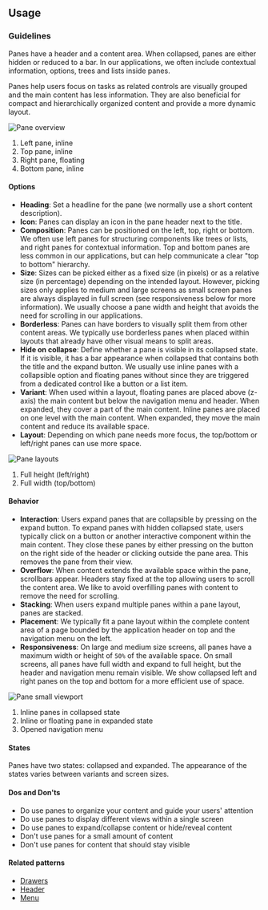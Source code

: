 ## Usage
### Guidelines

Panes have a header and a content area. When collapsed, panes are either hidden or reduced to a bar. In our applications, we often include contextual information, options, trees and lists inside panes.

Panes help users focus on tasks as related controls are visually grouped and the main content has less information. They are also beneficial for compact and hierarchically organized content and provide a more dynamic layout.

![Pane overview](https://www.figma.com/design/wEptRgAezDU1z80Cn3eZ0o/iX-Pattern-Illustrations?type=design&node-id=1680-22044&mode=design&t=iP7h44Wf17P209P7-4)

1. Left pane, inline
2. Top pane, inline
3. Right pane, floating
4. Bottom pane, inline

#### Options

- **Heading**: Set a headline for the pane (we normally use a short content description).
- **Icon**: Panes can display an icon in the pane header next to the title.
- **Composition**: Panes can be positioned on the left, top, right or bottom. We often use left panes for structuring components like trees or lists, and right panes for contextual information. Top and bottom panes are less common in our applications, but can help communicate a clear "top to bottom" hierarchy.
- **Size**: Sizes can be picked either as a fixed size (in pixels) or as a relative size (in percentage) depending on the intended layout. However, picking sizes only applies to medium and large screens as small screen panes are always displayed in full screen (see responsiveness below for more information). We usually choose a pane width and height that avoids the need for scrolling in our applications.
- **Borderless**: Panes can have borders to visually split them from other content areas. We typically use borderless panes when placed within layouts that already have other visual means to split areas.
- **Hide on collapse**: Define whether a pane is visible in its collapsed state. If it is visible, it has a bar appearance when collapsed that contains both the title and the expand button. We usually use inline panes with a collapsible option and floating panes without since they are triggered from a dedicated control like a button or a list item.
- **Variant**: When used within a layout, floating panes are placed above (z-axis) the main content but below the navigation menu and header. When expanded, they cover a part of the main content. Inline panes are placed on one level with the main content. When expanded, they move the main content and reduce its available space.
- **Layout**: Depending on which pane needs more focus, the top/bottom or left/right panes can use more space.

![Pane layouts](https://www.figma.com/design/wEptRgAezDU1z80Cn3eZ0o/iX-Pattern-Illustrations?type=design&node-id=1681-28910&mode=design&t=iP7h44Wf17P209P7-4)

1. Full height (left/right)
2. Full width (top/bottom)

#### Behavior

- **Interaction**: Users expand panes that are collapsible by pressing on the expand button. To expand panes with hidden collapsed state, users typically click on a button or another interactive component within the main content. They close these panes by either pressing on the button on the right side of the header or clicking outside the pane area. This removes the pane from their view.
- **Overflow**: When content extends the available space within the pane, scrollbars appear. Headers stay fixed at the top allowing users to scroll the content area. We like to avoid overfilling panes with content to remove the need for scrolling.
- **Stacking**: When users expand multiple panes within a pane layout, panes are stacked.
- **Placement**: We typically fit a pane layout within the complete content area of a page bounded by the application header on top and the navigation menu on the left.
- **Responsiveness**: On large and medium size screens, all panes have a maximum width or height of `50%` of the available space. On small screens, all panes have full width and expand to full height, but the header and navigation menu remain visible. We show collapsed left and right panes on the top and bottom for a more efficient use of space.

![Pane small viewport](https://www.figma.com/design/wEptRgAezDU1z80Cn3eZ0o/iX-Pattern-Illustrations?type=design&node-id=1680-26548&mode=design&t=iP7h44Wf17P209P7-4)

1. Inline panes in collapsed state
2. Inline or floating pane in expanded state
3. Opened navigation menu

#### States

Panes have two states: collapsed and expanded. The appearance of the states varies between variants and screen sizes.

#### Dos and Don'ts

- Do use panes to organize your content and guide your users' attention
- Do use panes to display different views within a single screen
- Do use panes to expand/collapse content or hide/reveal content
- Don't use panes for a small amount of content
- Don't use panes for content that should stay visible

#### Related patterns

- [Drawers](.././drawer)
- [Header](../../controls/application-frame/application-header)
- [Menu](../../controls/application-frame/application-menu)
